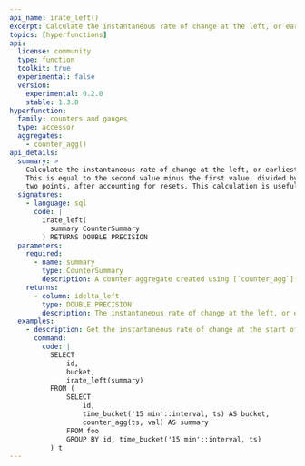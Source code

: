 ```yaml
---
api_name: irate_left()
excerpt: Calculate the instantaneous rate of change at the left, or earliest, edge of a counter aggregate
topics: [hyperfunctions]
api:
  license: community
  type: function
  toolkit: true
  experimental: false
  version:
    experimental: 0.2.0
    stable: 1.3.0
hyperfunction:
  family: counters and gauges
  type: accessor
  aggregates:
    - counter_agg()
api_details:
  summary: >
    Calculate the instantaneous rate of change at the left, or earliest, edge of a counter aggregate.
    This is equal to the second value minus the first value, divided by the time lapse between the
    two points, after accounting for resets. This calculation is useful for fast-moving counters.
  signatures:
    - language: sql
      code: |
        irate_left(
          summary CounterSummary
        ) RETURNS DOUBLE PRECISION
  parameters:
    required:
      - name: summary
        type: CounterSummary
        description: A counter aggregate created using [`counter_agg`](#counter_agg)
    returns:
      - column: idelta_left
        type: DOUBLE PRECISION
        description: The instantaneous rate of change at the left, or earliest, edge of the counter aggregate
  examples:
    - description: Get the instantaneous rate of change at the start of each 15-minute counter aggregate.
      command:
        code: |
          SELECT
              id,
              bucket,
              irate_left(summary)
          FROM (
              SELECT
                  id,
                  time_bucket('15 min'::interval, ts) AS bucket,
                  counter_agg(ts, val) AS summary
              FROM foo
              GROUP BY id, time_bucket('15 min'::interval, ts)
          ) t
---
```



